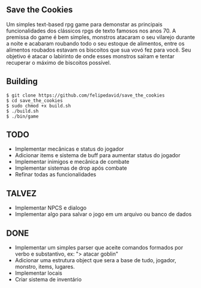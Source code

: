 Save the Cookies
----
Um simples text-based rpg game para demonstar as principais funcionalidades dos clássicos rpgs
de texto famosos nos anos 70.
A premissa do game é bem simples, monstros atacaram o seu vilarejo durante a
noite e acabaram roubando todo o seu estoque de alimentos, entre os alimentos 
roubados estavam os biscoitos que sua vovó fez para você. Seu objetivo é atacar
o labirinto de onde esses monstros saíram e tentar recuperar o máximo de 
biscoitos possível.

Building
----
    $ git clone https://github.com/felipedavid/save_the_cookies
    $ cd save_the_cookies
    $ sudo chmod +x build.sh
    $ ./build.sh
    $ ./bin/game

TODO
----
* Implementar mecânicas e status do jogador
* Adicionar items e sistema de buff para aumentar status do jogador
* Implementar inimigos e mecânica de combate
* Implementar sistemas de drop após combate
* Refinar todas as funcionalidades

TALVEZ
----
* Implementar NPCS e dialogo
* Implementar algo para salvar o jogo em um arquivo ou banco de dados

DONE
----
* Implementar um simples parser que aceite comandos formados por verbo e 
substantivo, ex: "> atacar goblin"
* Adicionar uma estrutura object que sera a base de tudo, jogador, monstro,
items, lugares.
* Implementar locais
* Criar sistema de inventário
